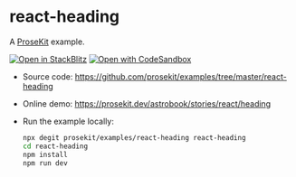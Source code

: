 # react-heading

A [ProseKit](https://prosekit.dev) example.

[![Open in StackBlitz](https://developer.stackblitz.com/img/open_in_stackblitz.svg)](https://stackblitz.com/github/prosekit/examples/tree/master/react-heading)
[![Open with CodeSandbox](https://assets.codesandbox.io/github/button-edit-lime.svg)](https://codesandbox.io/p/sandbox/github/prosekit/examples/tree/master/react-heading)

- Source code: https://github.com/prosekit/examples/tree/master/react-heading
- Online demo: https://prosekit.dev/astrobook/stories/react/heading
- Run the example locally:

  ```bash
  npx degit prosekit/examples/react-heading react-heading
  cd react-heading
  npm install
  npm run dev
  ```

